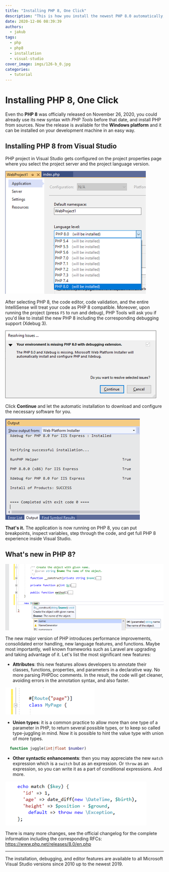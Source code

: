 ```yaml
---
title: "Installing PHP 8, One Click"
description: "This is how you install the newest PHP 8.0 automatically, including Xdebug 3.0 and related configuration."
date: 2020-12-06 08:39:39
authors:
  - jakub
tags:
  - php
  - php8
  - installation
  - visual-studio
cover_image: imgs/126-b_0.jpg
categories:
  - tutorial
---
```


# Installing PHP 8, One Click

Even tho **PHP 8** was officially released on November 26, 2020, you could already use its new syntax with *PHP Tools* before that date, and install PHP from sources. Now the release is available for the **Windows platform** and it can be installed on your development machine in an easy way.

<!-- more -->

## Installing PHP 8 from Visual Studio

PHP project in Visual Studio gets configured on the project properties page where you select the project server and the project language version.

![Image description](imgs/vs-project-language-8.png)

After selecting PHP 8, the code editor, code validation, and the entire IntelliSense will treat your code as PHP 8 compatible. Moreover, upon running the project (press `F5` to run and debug), PHP Tools will ask you if you'd like to install the new PHP 8 including the corresponding debugging support (Xdebug 3).

![Image description](imgs/vs-install-php8.png)

Click **Continue** and let the automatic installation to download and configure the necessary software for you.

![Image description](imgs/vs-webpi-output.png)

**That's it.** The application is now running on PHP 8, you can put breakpoints, inspect variables, step through the code, and get full PHP 8 experience inside Visual Studio.

## What's new in PHP 8?

![Image description](imgs/vs-namedparam-completion.png)

The new major version of PHP introduces performance improvements, consolidated error handling, new language features, and functions. Maybe most importantly, well known frameworks such as Laravel are upgrading and taking advantage of it. Let's list the most significant new features:

- **Attributes**: this new features allows developers to annotate their classes, functions, properties, and parameters in a declarative way. No more parsing PHPDoc comments. In the result, the code will get cleaner, avoiding errors in the annotation syntax, and also faster.

![Image description](imgs/vs-php8-attr.png)

- **Union types**: it is a common practice to allow more than one type of a parameter in PHP, to return several possible types, or to keep so called type-juggling in mind. Now it is possible to hint the value type with union of more types.

```php
  function juggle(int|float $number)
```

- **Other syntactic enhancements**: then you may appreciate the new `match` expression which is a `switch` but as an expression. Or `throw` as an expression, so you can write it as a part of conditional expressions. And more.

![Image description](imgs/vs-match-php8.png)

There is many more changes, see the official changelog for the complete information including the corresponding RFCs: https://www.php.net/releases/8.0/en.php

---

The installation, debugging, and editor features are available to all Microsoft Visual Studio versions since 2010 up to the newest 2019.